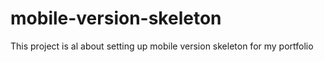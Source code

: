 # mobile-version-skeleton
This project is al about setting up mobile version skeleton for my portfolio
